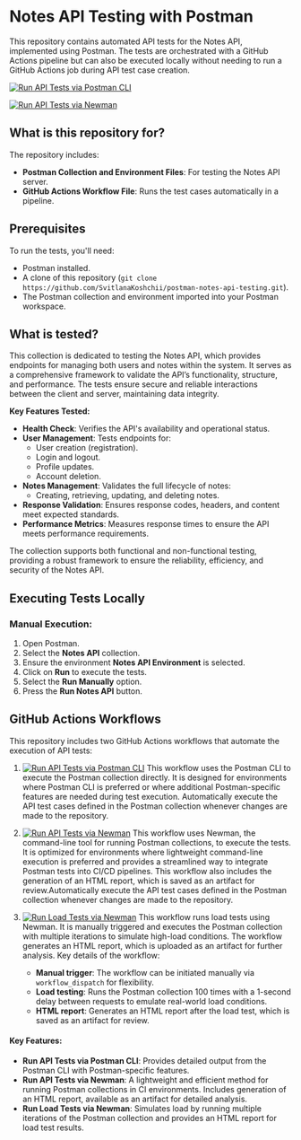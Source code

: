 # Notes API Testing with Postman

This repository contains automated API tests for the Notes API, implemented using Postman. The tests are orchestrated with a GitHub Actions pipeline but can also be executed locally without needing to run a GitHub Actions job during API test case creation.

[![Run API Tests via Postman CLI](https://github.com/SvitlanaKoshchii/postman-notes-api-testing/actions/workflows/run-api-tests-postman-cli.yml/badge.svg)](https://github.com/SvitlanaKoshchii/postman-notes-api-testing/actions/workflows/run-api-tests-postman-cli.yml)

[![Run API Tests via Newman](https://github.com/SvitlanaKoshchii/postman-notes-api-testing/actions/workflows/run-api-tests-newman.yml/badge.svg)](https://github.com/SvitlanaKoshchii/postman-notes-api-testing/actions/workflows/run-api-tests-newman.yml)


## What is this repository for?

The repository includes:
- **Postman Collection and Environment Files**: For testing the Notes API server.
- **GitHub Actions Workflow File**: Runs the test cases automatically in a pipeline.

## Prerequisites

To run the tests, you'll need:
- Postman installed.
- A clone of this repository (`git clone https://github.com/SvitlanaKoshchii/postman-notes-api-testing.git`).
- The Postman collection and environment imported into your Postman workspace.

## What is tested?

This collection is dedicated to testing the Notes API, which provides endpoints for managing both users and notes within the system. It serves as a comprehensive framework to validate the API’s functionality, structure, and performance. The tests ensure secure and reliable interactions between the client and server, maintaining data integrity.

**Key Features Tested:**
- **Health Check**: Verifies the API's availability and operational status.
- **User Management**: Tests endpoints for:
  - User creation (registration).
  - Login and logout.
  - Profile updates.
  - Account deletion.
- **Notes Management**: Validates the full lifecycle of notes:
  - Creating, retrieving, updating, and deleting notes.
- **Response Validation**: Ensures response codes, headers, and content meet expected standards.
- **Performance Metrics**: Measures response times to ensure the API meets performance requirements.

The collection supports both functional and non-functional testing, providing a robust framework to ensure the reliability, efficiency, and security of the Notes API.

## Executing Tests Locally

### Manual Execution:
1. Open Postman.
2. Select the **Notes API** collection.
3. Ensure the environment **Notes API Environment** is selected.
4. Click on **Run** to execute the tests.
5. Select the **Run Manually** option.
6. Press the **Run Notes API** button.

## GitHub Actions Workflows

This repository includes two GitHub Actions workflows that automate the execution of API tests:

1. [![Run API Tests via Postman CLI](https://github.com/SvitlanaKoshchii/postman-notes-api-testing/actions/workflows/run-api-tests-postman-cli.yml/badge.svg)](https://github.com/SvitlanaKoshchii/postman-notes-api-testing/actions/workflows/run-api-tests-postman-cli.yml) This workflow uses the Postman CLI to execute the Postman collection directly. It is designed for environments where Postman CLI is preferred or where additional Postman-specific features are needed during test execution. Automatically execute the API test cases defined in the Postman collection whenever changes are made to the repository.

2. [![Run API Tests via Newman](https://github.com/SvitlanaKoshchii/postman-notes-api-testing/actions/workflows/run-api-tests-newman.yml/badge.svg)](https://github.com/SvitlanaKoshchii/postman-notes-api-testing/actions/workflows/run-api-tests-newman.yml)
 This workflow uses Newman, the command-line tool for running Postman collections, to execute the tests. It is optimized for environments where lightweight command-line execution is preferred and provides a streamlined way to integrate Postman tests into CI/CD pipelines. This workflow also includes the generation of an HTML report, which is saved as an artifact for review.Automatically execute the API test cases defined in the Postman collection whenever changes are made to the repository.

3. [![Run Load Tests via Newman](https://github.com/SvitlanaKoshchii/postman-notes-api-testing/actions/workflows/load-api-test-via-newman.yml/badge.svg)](https://github.com/SvitlanaKoshchii/postman-notes-api-testing/actions/workflows/load-api-test-via-newman.yml) This workflow runs load tests using Newman. It is manually triggered and executes the Postman collection with multiple iterations to simulate high-load conditions. The workflow generates an HTML report, which is uploaded as an artifact for further analysis. Key details of the workflow:
     - **Manual trigger**: The workflow can be initiated manually via `workflow_dispatch` for flexibility.
     - **Load testing**: Runs the Postman collection 100 times with a 1-second delay between requests to emulate real-world load conditions.
     - **HTML report**: Generates an HTML report after the load test, which is saved as an artifact for review.

#### Key Features:
- **Run API Tests via Postman CLI**: Provides detailed output from the Postman CLI with Postman-specific features.
- **Run API Tests via Newman**: A lightweight and efficient method for running Postman collections in CI environments. Includes generation of an HTML report, available as an artifact for detailed analysis.
- **Run Load Tests via Newman**: Simulates load by running multiple iterations of the Postman collection and provides an HTML report for load test results.
